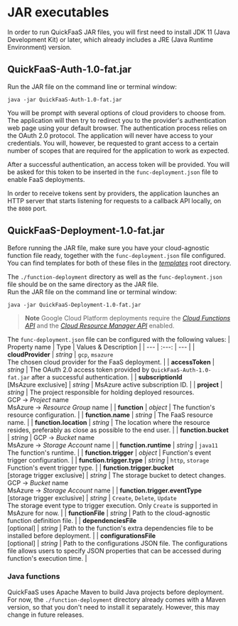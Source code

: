 # JAR executables

In order to run QuickFaaS JAR files, you will first need to install JDK 11 (Java Development Kit) or later, which already includes a JRE (Java Runtime Environment) version.

## QuickFaaS-Auth-1.0-fat.jar
Run the JAR file on the command line or terminal window:
```
java -jar QuickFaaS-Auth-1.0-fat.jar
```
You will be prompt with several options of cloud providers to choose from. The application will then try to redirect you to the provider's authentication web page using your default browser. The authentication process relies on the OAuth 2.0 protocol. The application will never have access to your credentials. You will, however, be requested to grant access to a certain number of scopes that are required for the application to work as expected.

After a successful authentication, an access token will be provided. You will be asked for this token to be inserted in the `func-deployment.json` file to enable FaaS deployments.

In order to receive tokens sent by providers, the application launches an HTTP server that starts listening for requests to a callback API locally, on the `8080` port.

## QuickFaaS-Deployment-1.0-fat.jar
Before running the JAR file, make sure you have your cloud-agnostic function file ready, together with the `func-deployment.json` file configured. You can find templates for both of these files in the _[templates](https://github.com/Pexers/quickfaas-essentials/tree/main/templates)_ root directory.

The `./function-deployment` directory as well as the `func-deployment.json` file should be on the same directory as the JAR file.  
Run the JAR file on the command line or terminal window:
```
java -jar QuickFaaS-Deployment-1.0-fat.jar
```
> **Note**
> Google Cloud Platform deployments require the [_Cloud Functions API_](https://cloud.google.com/functions/docs/reference/rest) and the [_Cloud Resource Manager API_](https://cloud.google.com/resource-manager/reference/rest) enabled.

The `func-deployment.json` file can be configured with the following values:
| Property name | Type | Values & Description |
| --- | :---: | --- |
| **cloudProvider** | _string_ | `gcp`, `msazure`<br/>The chosen cloud provider for the FaaS deployment. |
| **accessToken** | _string_ | The OAuth 2.0 access token provided by `QuickFaaS-Auth-1.0-fat.jar` after a successful authentication. |
| **subscriptionId**<br/>[MsAzure exclusive] | _string_ | MsAzure active subscription ID. |
| **project** | _string_ | The project responsible for holding deployed resources.<br/>GCP -> _Project_ name<br/>MsAzure -> _Resource Group_ name |
| **function** | _object_ | The function's resource configuration. |
| **function.name** | _string_ | The FaaS resource name. |
| **function.location** | _string_ | The location where the resource resides, preferably as close as possible to the end user. |
| **function.bucket** | _string_ | GCP -> _Bucket_ name<br/>MsAzure -> _Storage Account_ name |
| **function.runtime** | _string_ | `java11`<br/>The function's runtime. |
| **function.trigger** | _object_ | Function's event trigger configuration. |
| **function.trigger.type** | _string_ | `http`, `storage`<br/>Function's event trigger type. |
| **function.trigger.bucket**<br/>[storage trigger exclusive] | _string_ | The storage bucket to detect changes.<br/>GCP -> _Bucket_ name<br/>MsAzure -> _Storage Account_ name |
| **function.trigger.eventType**<br/>[storage trigger exclusive] | _string_ | `Create`, `Delete`, `Update`<br/>The storage event type to trigger execution. Only `Create` is supported in MsAzure for now. |
| **functionFile** | _string_ | Path to the cloud-agnostic function definition file. |
| **dependenciesFile**<br/>[optional] | _string_ | Path to the function's extra dependencies file to be installed before deployment. |
| **configurationsFile**<br/>[optional] | _string_ | Path to the configurations JSON file. The configurations file allows users to specify JSON properties that can be accessed during function's execution time. |

### Java functions
QuickFaaS uses Apache Maven to build Java projects before deployment. For now, the `./function-deployment` directory already comes with a Maven version, so that you don't need to install it separately. However, this may change in future releases.
